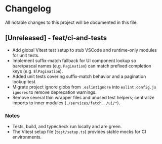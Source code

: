 # Changelog

All notable changes to this project will be documented in this file.

## [Unreleased] - feat/ci-and-tests

- Add global Vitest test setup to stub VSCode and runtime-only modules for unit tests.
- Implement suffix-match fallback for UI component lookup so bare/pascal names (e.g. `Pagination`) can match prefixed completion keys (e.g. `ElPagination`).
- Added unit tests covering suffix-match behavior and a pagination lookup test.
- Migrate project ignore globs from `.eslintignore` into `eslint.config.js` `ignores` to remove deprecation warnings.
- Remove several thin wrapper files and unused test helpers; centralize imports to inner modules (`./services/fetch`, `./ui/*`).

### Notes

- Tests, build, and typecheck run locally and are green.
- The Vitest setup file (`test/setup.ts`) provides stable mocks for CI environments.
